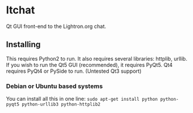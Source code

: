 # ltchat
Qt GUI front-end to the Lightron.org chat.

## Installing
This requires Python2 to run. It also requires several libraries: httplib, urllib. If you wish to run the Qt5 GUI (recommended), it requires PyQt5. Qt4 requires PyQt4 or PySide to run. (Untested Qt3 support)
### Debian or Ubuntu based systems
You can install all this in one line: `sudo apt-get install python python-pyqt5 python-urllib3 python-httplib2`
